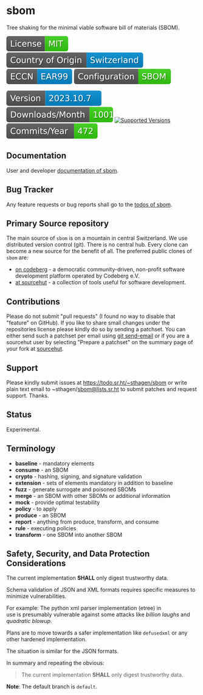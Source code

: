 # sbom

Tree shaking for the minimal viable software bill of materials (SBOM).

[![License](docs/badges/license-spdx-mit.svg)](https://git.sr.ht/~sthagen/sbom/tree/default/item/LICENSE)
[![Country of Origin](docs/badges/country-of-origin-name-switzerland-neutral.svg)](https://git.sr.ht/~sthagen/sbom/tree/default/item/COUNTRY-OF-ORIGIN)
[![Export Classification Control Number (ECCN)](docs/badges/export-control-classification-number_eccn-ear99-neutral.svg)](https://git.sr.ht/~sthagen/sbom/tree/default/item/EXPORT-CONTROL-CLASSIFICATION-NUMBER)
[![Configuration](docs/badges/configuration-sbom.svg)](https://git.sr.ht/~sthagen/sbom/tree/default/item/docs/third-party/README.md)

[![Version](docs/badges/latest-release.svg)](https://pypi.python.org/pypi/sbom/)
[![Downloads](docs/badges/downloads-per-month.svg)](https://pepy.tech/project/sbom)
[![Supported Versions](https://img.shields.io/pypi/pyversions/sbom.svg?style=flat)](https://pypi.python.org/pypi/sbom/)
[![Maintenance Status](docs/badges/commits-per-year.svg)](https://git.sr.ht/~sthagen/sbom/log)

## Documentation

User and developer [documentation of sbom](https://codes.dilettant.life/docs/sbom).

## Bug Tracker

Any feature requests or bug reports shall go to the [todos of sbom](https://todo.sr.ht/~sthagen/sbom).

## Primary Source repository

The main source of `sbom` is on a mountain in central Switzerland.
We use distributed version control (git).
There is no central hub.
Every clone can become a new source for the benefit of all.
The preferred public clones of `sbom` are:

* [on codeberg](https://codeberg.org/sthagen/sbom) - a democratic community-driven, non-profit software development platform operated by Codeberg e.V.
* [at sourcehut](https://git.sr.ht/~sthagen/sbom) - a collection of tools useful for software development.

## Contributions

Please do not submit "pull requests" (I found no way to disable that "feature" on GitHub).
If you like to share small changes under the repositories license please kindly do so by sending a patchset.
You can either send such a patchset per email using [git send-email](https://git-send-email.io) or 
if you are a sourcehut user by selecting "Prepare a patchset" on the summary page of your fork at [sourcehut](https://git.sr.ht/).

## Support

Please kindly submit issues at https://todo.sr.ht/~sthagen/sbom or write plain text email to ~sthagen/sbom@lists.sr.ht to submit patches and request support. Thanks.

## Status

Experimental.

## Terminology

* **baseline** - mandatory elements
* **consume** - an SBOM
* **crypto** - hashing, signing, and signature validation
* **extension** - sets of elements mandatory in addition to baseline
* **fuzz** - generate surrogate and poisoned SBOMs
* **merge** - an SBOM with other SBOMs or additional information
* **mock** - provide optimal testability
* **policy** - to apply
* **produce** - an SBOM
* **report** - anything from produce, transform, and consume
* **rule** - executing policies
* **transform** - one SBOM into another SBOM

## Safety, Security, and Data Protection Considerations

The current implementation **SHALL** only digest trustworthy data.  

Schema validation of JSON and XML formats requires specific measures to  
minimize vulnerabilities.

For example: The python xml parser implementation (etree) in  
use is presumably vulnerable against some attacks like *billion laughs*
and *quadratic blowup*.

Plans are to move towards a safer implementation like `defusedxml`
or any other hardened implementation.

The situation is similar for the JSON formats.

In summary and repeating the obvious:
> The current implementation **SHALL** only digest trustworthy data.

**Note**: The default branch is `default`.
